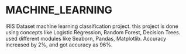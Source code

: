 # MACHINE_LEARNING
IRIS Dataset machine learning classification project.
this project is done using concepts like Logistic Regression, Random Forest, Decision Trees.
used different modules like Seaborn, Pandas, Matplotlib.
Accuracy increased by 2%, and got accuracy as 96%.
